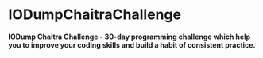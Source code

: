 # IODumpChaitraChallenge

__IODump Chaitra Challenge - 30-day programming challenge which help you to improve your coding skills and build a habit of consistent practice.__

